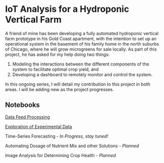 # IoT Analysis for a Hydroponic Vertical Farm
A friend of mine has been developing a fully automated hydroponic vertical farm prototype in his Gold Coast apartment, 
with the intention to set up an operational system in the basement of his family home in the north suburbs of Chicago, 
where he will grow microgreens for sale locally. As part of this project, he has asked for my help doing two things:

1. Modeling the interactions between the different components of the system to facilitate optimal crop yield, and
2. Developing a dashboard to remotely monitor and control the system.  

In this ongoing series, I will detail my contribution to this project in both areas. I will be 
adding new as the project progresses.

## Notebooks

[Data Feed Processing](https://github.com/arosenblum1/arosenblum1/blob/main/Projects/Rosies_Farm/RF_DataProcessing.ipynb)

[Exploration of Experimental Data](https://github.com/arosenblum1/arosenblum1/blob/main/Projects/Rosies_Farm/RF_Exploration.ipynb)

Time-Series Forecasting - *In Progress, stay tuned!*

Automating Dosage of Nutrient Mix and other Solutions - *Planned*

Image Analysis for Determining Crop Health - *Planned*
